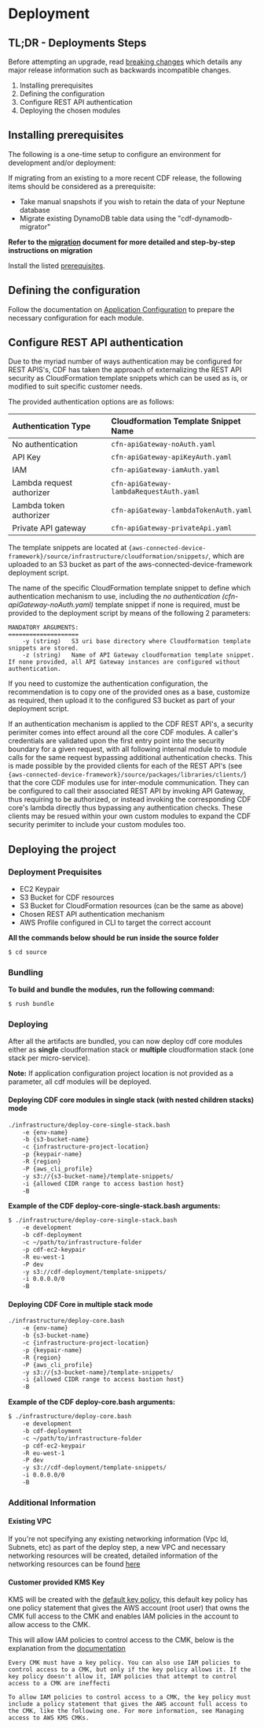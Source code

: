 # Deployment

## TL;DR - Deployments Steps

Before attempting an upgrade, read [breaking changes](../docs/breaking-changes.md) which details any major release information such as backwards incompatible changes.  

1. Installing prerequisites
2. Defining the configuration
3. Configure REST API authentication
4. Deploying the chosen modules

## Installing prerequisites

The following is a one-time setup to configure an environment for development and/or deployment:

If migrating from an existing to a more recent CDF release, the following items should be considered as a prerequisite:
- Take manual snapshots if you wish to retain the data of your Neptune database
- Migrate existing DynamoDB table data using the "cdf-dynamodb-migrator"

**Refer to the [migration](./migration.md) document for more detailed and step-by-step instructions on migration**

Install the listed [prerequisites](development/prequisities.md).

## Defining the configuration

Follow the documentation on [Application Configuration](./application-configuration.md) to prepare the necessary configuration for each module.

## Configure REST API authentication

Due to the myriad number of ways authentication may be configured for REST APIS's, CDF has taken the approach of externalizing the REST API security as CloudFormation template snippets which can be used as is, or modified to suit specific customer needs.  

The provided authentication options are as follows:

| Authentication Type | Cloudformation Template Snippet Name |
| :--- | :--- |
| No authentication | `cfn-apiGateway-noAuth.yaml` |
| API Key | `cfn-apiGateway-apiKeyAuth.yaml` |
| IAM | `cfn-apiGateway-iamAuth.yaml` |
| Lambda request authorizer | `cfn-apiGateway-lambdaRequestAuth.yaml` |
| Lambda token authorizer | `cfn-apiGateway-lambdaTokenAuth.yaml` |
| Private API gateway | `cfn-apiGateway-privateApi.yaml` |

The template snippets are located at `{aws-connected-device-framework}/source/infrastructure/cloudformation/snippets/`, which are uploaded to an S3 bucket as part of the aws-connected-device-framework deployment script.  

The name of the specific CloudFormation template snippet to define which authentication mechanism to use, including the _no authentication (cfn-apiGateway-noAuth.yaml)_ template snippet if none is required, must be provided to the deployment script by means of the following 2 parameters:

```shell script
MANDATORY ARGUMENTS:
====================
    -y (string)   S3 uri base directory where Cloudformation template snippets are stored.
    -z (string)   Name of API Gateway cloudformation template snippet. If none provided, all API Gateway instances are configured without authentication.

```

If you need to customize the authentication configuration, the recommendation is to copy one of the provided ones as a base, customize as required, then upload it to the configured S3 bucket as part of your deployment script.

If an authentication mechanism is applied to the CDF REST API's, a security perimiter comes into effect around all the core CDF modules.  A caller's credentials are validated upon the first entry point into the security boundary for a given request, with all following internal module to module calls for the same request bypassing additional authentication checks.  This is made possible by the provided clients for each of the REST API's (see `{aws-connected-device-framework}/source/packages/libraries/clients/`) that the core CDF modules use for inter-module communication.  They can be configured to call their associated REST API by invoking API Gateway, thus requiring to be authorized, or instead invoking the corresponding CDF core's lambda directly thus bypassing any authentication checks.  These clients may be resued within your own custom modules to expand the CDF security perimiter to include your custom modules too.

## Deploying the project

### Deployment Prequisites

* EC2 Keypair
* S3 Bucket for CDF resources
* S3 Bucket for CloudFormation resources (can be the same as above)
* Chosen REST API authentication mechanism
* AWS Profile configured in CLI to target the correct account

**All the commands below should be run inside the source folder**

```bash
$ cd source
```
### Bundling

**To build and bundle the modules, run the following command:**

```bash
$ rush bundle
```

### Deploying

After all the artifacts are bundled, you can now deploy cdf core modules either as **single** cloudformation stack or **multiple** cloudformation stack (one stack per micro-service).

**Note:** If application configuration project location is not provided as a parameter, all cdf modules will be deployed.

#### Deploying CDF core modules in single stack (with nested children stacks) mode 

```bash
./infrastructure/deploy-core-single-stack.bash
    -e {env-name} 
    -b {s3-bucket-name} 
    -c {infrastructure-project-location}
    -p {keypair-name}
    -R {region} 
    -P {aws_cli_profile}
    -y s3://{s3-bucket-name}/template-snippets/
    -i {allowed CIDR range to access bastion host}
    -B 
```

**Example of the CDF deploy-core-single-stack.bash arguments:**

```bash
$ ./infrastructure/deploy-core-single-stack.bash 
    -e development
    -b cdf-deployment
    -c ~/path/to/infrastructure-folder
    -p cdf-ec2-keypair 
    -R eu-west-1 
    -P dev
    -y s3://cdf-deployment/template-snippets/ 
    -i 0.0.0.0/0 
    -B 
```
#### Deploying CDF Core in multiple stack mode

```bash
./infrastructure/deploy-core.bash 
    -e {env-name} 
    -b {s3-bucket-name} 
    -c {infrastructure-project-location}
    -p {keypair-name}
    -R {region} 
    -P {aws_cli_profile}
    -y s3://{s3-bucket-name}/template-snippets/
    -i {allowed CIDR range to access bastion host}
    -B 
```

**Example of the CDF deploy-core.bash arguments:**

```bash
$ ./infrastructure/deploy-core.bash 
    -e development
    -b cdf-deployment
    -c ~/path/to/infrastructure-folder
    -p cdf-ec2-keypair 
    -R eu-west-1 
    -P dev
    -y s3://cdf-deployment/template-snippets/ 
    -i 0.0.0.0/0 
    -B 
```

### Additional Information

#### Existing VPC

If you're not specifying any existing networking information (Vpc Id, Subnets, etc) as part of the deploy step, a new VPC and necessary networking resources will be created, detailed information of the networking resources can be found [here](../../source/infrastructure/cloudformation/cfn-networking.yaml) 

#### Customer provided KMS Key

KMS will be created with the [default key policy](https://docs.aws.amazon.com/kms/latest/developerguide/key-policies.html#key-policy-default), this default key policy has one policy statement that gives the AWS account (root user) that owns the CMK full access to the CMK and enables IAM policies in the account to allow access to the CMK.

This will allow IAM policies to control access to the CMK, below is the explanation from the [documentation](https://docs.aws.amazon.com/kms/latest/developerguide/key-policies.html#key-policy-default-allow-root-enable-iam)
```
Every CMK must have a key policy. You can also use IAM policies to control access to a CMK, but only if the key policy allows it. If the key policy doesn't allow it, IAM policies that attempt to control access to a CMK are ineffecti

To allow IAM policies to control access to a CMK, the key policy must include a policy statement that gives the AWS account full access to the CMK, like the following one. For more information, see Managing access to AWS KMS CMKs.
```

